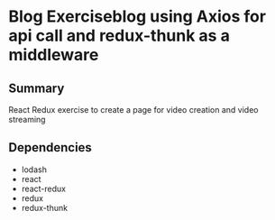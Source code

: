 # Blog Exerciseblog using Axios for api call and redux-thunk as a middleware
## Summary
React Redux exercise to create a page for video creation and video streaming 

## Dependencies
- lodash
- react
- react-redux
- redux
- redux-thunk
